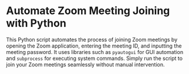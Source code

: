 # Automate Zoom Meeting Joining with Python

This Python script automates the process of joining Zoom meetings by opening the Zoom application, entering the meeting ID, and inputting the meeting password. It uses libraries such as `pyautogui` for GUI automation and `subprocess` for executing system commands. Simply run the script to join your Zoom meetings seamlessly without manual intervention.

